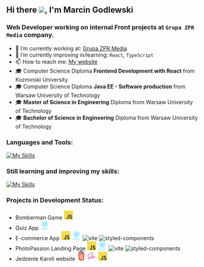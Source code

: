 ## Hi there <img src="https://media.giphy.com/media/hvRJCLFzcasrR4ia7z/giphy.gif" width="25px"></a>, I'm Marcin Godlewski
### Web Developer working on internal Front projects at ```Grupa ZPR Media``` company.

- 🔭 I’m currently working at: [Grupa ZPR Media](https://www.grupazpr.pl/)
- 🌱 I’m currently improving in/learning: `React`, `TypeScript`
- 📫 How to reach me: [My website](https://goldipl.github.io/Marcin-Programuje/)
- 🎓 Computer Science Diploma **Frontend Development with React** from Kozminski University
- 🎓 Computer Science Diploma **Java EE - Software production** from Warsaw University of Technology
- 🎓 **Master of Science in Engineering** Diploma from Warsaw University of Technology
- 🎓 **Bachelor of Science in Engineering** Diploma from Warsaw University of Technology

### Languages and Tools:
[![My Skills](https://skillicons.dev/icons?i=html,css,sass,materialui,styledcomponents,bootstrap,js,ts,react,java,git,jest,nodejs,webpack,vite,vscode,eclipse,idea,figma,ps,netlify,heroku)](https://skillicons.dev)

### Still learning and improving my skills:
[![My Skills](https://skillicons.dev/icons?i=ts,react,nodejs,jest,php)](https://skillicons.dev)

### Projects in Development Status:
* Bomberman Game <img src="https://raw.githubusercontent.com/devicons/devicon/master/icons/javascript/javascript-original.svg" alt="javascript" width="24" height="24"/>
* Quiz App <img src="https://raw.githubusercontent.com/devicons/devicon/master/icons/react/react-original-wordmark.svg" alt="react" width="24" height="24"/>
* E-commerce App <img src="https://raw.githubusercontent.com/devicons/devicon/master/icons/javascript/javascript-original.svg" alt="javascript" width="24" height="24"/> <img src="https://raw.githubusercontent.com/devicons/devicon/master/icons/react/react-original-wordmark.svg" alt="react" width="24" height="24"/> <img src="https://www.svgrepo.com/show/374167/vite.svg" alt="vite" width="24" height="24"/> <img src="https://raw.githubusercontent.com/styled-components/brand/master/styled-components.png" alt="styled-components" width="24" height="24"/>
* PhotoPassion Landing Page <img src="https://raw.githubusercontent.com/devicons/devicon/master/icons/javascript/javascript-original.svg" alt="javascript" width="24" height="24"/> <img src="https://raw.githubusercontent.com/devicons/devicon/master/icons/react/react-original-wordmark.svg" alt="react" width="24" height="24"/> <img src="https://www.svgrepo.com/show/374167/vite.svg" alt="vite" width="24" height="24"/> <img src="https://raw.githubusercontent.com/styled-components/brand/master/styled-components.png" alt="styled-components" width="24" height="24"/>
* Jedzenie Karoli website <img src="https://raw.githubusercontent.com/devicons/devicon/master/icons/html5/html5-original-wordmark.svg" alt="html5" width="24" height="24"/> <img src="https://raw.githubusercontent.com/devicons/devicon/master/icons/sass/sass-original.svg" alt="sass" width="24" height="24"/> <img src="https://raw.githubusercontent.com/devicons/devicon/master/icons/javascript/javascript-original.svg" alt="javascript" width="24" height="24"/>
